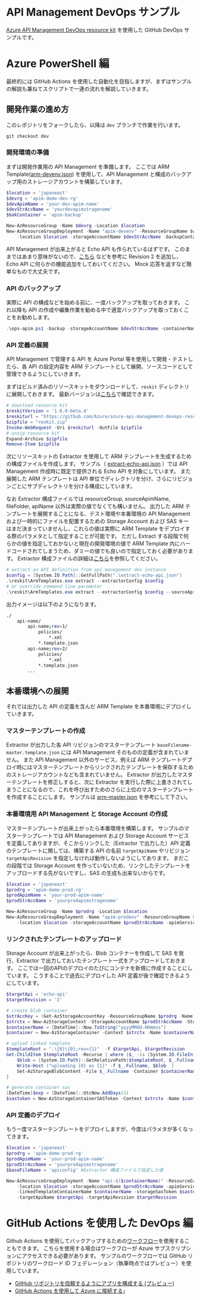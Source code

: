 # API Management DevOps サンプル

[Azure API Management DevOps resource kit](https://github.com/Azure/azure-api-management-devops-resource-kit) を使用した GitHub DevOps サンプルです。

# Azure PowerShell 編

最終的には GitHub Actions を使用した自動化を目指しますが、まずはサンプルの解説も兼ねてスクリプトで一連の流れを解説していきます。

## 開発作業の進め方

このレポジトリをフォークしたら、以降は ```dev``` ブランチで作業を行います。

```powershell
git checkout dev
```

### 開発環境の準備

まずは開発作業用の API Management を準備します。
ここでは ARM Template([arm-devenv.json](./arm-devenv.json)) を使用して、API Management と構成のバックアップ用のストレージアカウントを構築しています。

```powershell
$location = 'japaneast'
$devrg = 'apim-demo-dev-rg'
$devApimName = 'your-dev-apim-name'
$devStrAccName = 'yourdevapimstragename'
$bakContainer = 'apim-backup'

New-AzResourceGroup -Name $devrg -Location $location
New-AzResourceGroupDeployment -Name "apim-devenv" -ResourceGroupName $devrg -TemplateFile .\arm-devenv.json `
    -location $location -storageAccountName $devStrAccName -backupContainerName $bakContainer -apimServiceName $devApimName
```

API Management が出来上がると Echo API も作られているはずです。
このままではあまり意味がないので、[こちら](https://docs.microsoft.com/ja-jp/azure/api-management/api-management-get-started-revise-api?tabs=azure-portal) などを参考に Revision 2 を追加し、
Echo API に何らかの機能追加をしておいてください。
Mock 応答を返すなど簡単なもので大丈夫です。

### API のバックアップ

実際に API の構成などを始める前に、一度バックアップを取っておきます。
これ以降も API の作成や編集作業を勧める中で適宜バックアップを取っておくことをお勧めします。

```powershell
.\ops-apim.ps1 -backup -storageAccountName $devStrAccName -containerName $bakContainer -sourceapim $devApimName
```

### API 定義の展開 

API Management で管理する API を Azure Portal 等を使用して開発・テストしたら、各 API の設定内容を ARM テンプレートとして展開、ソースコードとして管理できるようにしていきます。

まずはビルド済みのリソースキットをダウンロードして、```reskit``` ディレクトリに展開しておきます。
最新バージョンは[こちら](https://github.com/Azure/azure-api-management-devops-resource-kit/releases)で確認できます。

```powershell
# download resource kit
$reskitVersion = '1.0.0-beta.4'
$reskiturl = "https://github.com/Azure/azure-api-management-devops-resource-kit/releases/download/$($reskitVersion)/reskit-$($reskitVersion).zip"
$zipfile = "reskit.zip"
Invoke-WebRequest -Uri $reskiturl -OutFile $zipfile
# unzip resource kit
Expand-Archive $zipfile
Remove-Item $zipfile
```

次にリソースキットの Extractor を使用して ARM テンプレートを生成するための構成ファイルを作成します。
サンプル（ [extract-echo-api.json](./extract-echo-api.json) ）では API Management 作成時に既定で提供される Echo API を対象にしています。
また展開した ARM テンプレートは API 単位でディレクトリを分け、さらにリビジョンごとにサブディレクトリを分ける構成にしています。

なお Extractor 構成ファイルでは resourceGroup, sourceApimName, fileFolder, apiName 以外は実際の値でなくても構いません。
出力した ARM テンプレートを展開することになる、テスト環境や本番環境の API Management および一時的にファイルを配置するための Storage Account および SAS キーはまだ決まっていませんし、これらの値は実際に ARM Template をデプロイする際のパラメタとして指定することが可能です。
ただし Extract する段階で何らかの値を指定しておかないと現在の開発環境の値で ARM Template 内にハードコードされてしまうため、ダミーの値でも良いので指定しておく必要があります。
Extractor 構成ファイルの詳細は[こちら](https://github.com/Azure/azure-api-management-devops-resource-kit/tree/main/src#extractor)を参照してください。

```powershell
# extract an API definition from api management dev instance
$config = [System.IO.Path]::GetFullPath(".\extract-echo-api.json")
.\reskit\ArmTemplates.exe extract --extractorConfig $config
# or override command line parameter
.\reskit\ArmTemplates.exe extract --extractorConfig $config --sourceApimName $devApimName --resourceGroup $devrg
```

出力イメージは以下のようになります。

```bash
./
    api-name/
        api-name;rev=1/
            policies/
                *.xml
            *.template.json
        api-name;rev=2/
            policies/
                *.xml
            *.template.json
        ...
```

## 本番環境への展開

それでは出力した API の定義を含んだ ARM Template を本番環境にデプロイしていきます。

### マスターテンプレートの作成

Extractor が出力した各 API リビジョンのマスターテンプレート ```baseFilename-master.template.json``` には API Management そのものの定義が含まれていません。
また API Management 以外のサービス、例えば ARM テンプレートデプロイ時にはマスターテンプレートからリンクされたテンプレートを保存するためのストレージアカウントなども含まれていません。
Extractor が出力したマスターテンプレートを修正しすると、次に Extractor を実行した際に上書きされてしまうことになるので、これを呼び出すためのさらに上位のマスターテンプレートを作成することにします。
サンプルは [arm-master.json](./arm-master.json) を参考にして下さい。

### 本番環境用 API Management と Storage Account の作成

マスターテンプレートが出来上がったら本番環境を構築します。
サンプルのマスターテンプレートでは API Management および Storage Account サービスを定義してありますが、そこからリンクした（Extractor で出力した）API 定義のテンプレートに関しては、構築する API の名前 ```targetApiName``` やリビジョン ```targetApiRevision``` を指定しなければ動作しないようにしてあります。
まだこの段階では Storage Account を作っていないため、リンクしたテンプレートをアップロードする先がないですし、SAS の生成も出来ないからです。

```powershell
$location = 'japaneast'
$prodrg = 'apim-demo-prod-rg'
$prodApimName = 'your-prod-apim-name'
$prodStrAccName = 'yourprodapimstragename'

New-AzResourceGroup -Name $prodrg -Location $location
New-AzResourceGroupDeployment -Name "apim-prodenv" -ResourceGroupName $prodrg -TemplateFile .\arm-master.json `
    -location $location -storageAccountName $prodStrAccName -apimServiceName $prodApimName
```

### リンクされたテンプレートのアップロード

Storage Account が出来上がったら、Blob コンテナーを作成して SAS を発行、Extractor で出力しておいたテンプレート一式をアップロードしておきます。
ここでは一回のAPIのデプロイのたびにコンテナを新規に作成することにしています。
こうすることで過去にデプロイした API 定義が後で確認できるようにしています。

```powershell
$targetApi = 'echo-api'
$targetRevision = '2'

# create blob container
$strAccKey = (Get-AzStorageAccountKey -ResourceGroupName $prodrg -Name $prodStrAccName)[0].Value
$strctx = New-AzStorageContext -StorageAccountName $prodStrAccName -StorageAccountKey $strAccKey
$containerName = [DateTime]::Now.ToString("yyyyMMdd-HHmmss")
$container = New-AzStorageContainer -Context $strctx -Name $containerName

# upload linked template
$templateRoot = ".\{0}\{0};rev={1}"  -f $targetApi, $targetRevision
Get-ChildItem $templateRoot -Recurse | where {$_ -is [System.IO.FileInfo]} | foreach {
    $blob = [System.IO.Path]::GetRelativePath($templateRoot, $_.Fullname).Replace("\", "/")
    Write-Host ("uploading {0} as {1}" -f $_.Fullname, $blob  )
    Set-AzStorageBlobContent -File $_.Fullname -Container $containerName -Blob $blob -Context $strctx 
}

# generate container sas
[DateTime]$exp = [DateTime]::UtcNow.AddDays(1)
$sastoken = New-AzStorageContainerSASToken -Context $strctx -Name $containerName -Permission racwtl -ExpiryTime $exp
```


### API 定義のデプロイ

もう一度マスターテンプレートをデプロイしますが、今度はパラメタが多くなってきます。

```powershell
$location = 'japaneast'
$prodrg = 'apim-demo-prod-rg'
$prodApimName = 'your-prod-apim-name'
$prodStrAccName = 'yourprodapimstragename'
$baseFileName = 'apiconfig' #Extractor 構成ファイルで指定した値

New-AzResourceGroupDeployment -Name "api-$($containerName)" -ResourceGroupName $prodrg -TemplateFile .\arm-master.json `
    -location $location -storageAccountName $prodStrAccName -apimServiceName $prodApimName `
    -linkedTemplateContainerName $containerName -storageSasToken $sastoken -baseFileName $baseFileName `
    -targetApiName $targetApi -targetApiRevision $targetRevision
```

### #################################################




# GitHub Actions を使用した DevOps 編

Github Actions を使用してバックアップするための[ワークフロー](./.github/workflows/backup-apim.yml)を使用することもできます。
こちらを使用する場合はワークフローが Azure サブスクリプションにアクセスできる必要があります。
サンプルのワークフローでは GitHub リポジトリのワークロード ID フェデレーション（執筆時点ではプレビュー）を使用しています。

- [GitHub リポジトリを信頼するようにアプリを構成する (プレビュー)](https://docs.microsoft.com/ja-jp/azure/active-directory/develop/workload-identity-federation)
- [GitHub Actions を使用して Azure に接続する](https://docs.microsoft.com/ja-jp/azure/developer/github/connect-from-azure?tabs=azure-portal%2Clinux)」
